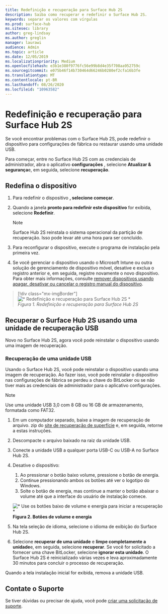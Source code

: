 ```yaml
---
title: Redefinição e recuperação para Surface Hub 2S
description: Saiba como recuperar e redefinir o Surface Hub 2S.
keywords: separar os valores com vírgulas
ms.prod: surface-hub
ms.sitesec: library
author: greg-lindsay
ms.author: greglin
manager: laurawi
audience: Admin
ms.topic: article
ms.date: 12/05/2019
ms.localizationpriority: Medium
ms.openlocfilehash: e3b1e380f9776fc56e99b8d4e35f708aa952759c
ms.sourcegitcommit: e075b46f14b730464d66246b0280ef2cfa16b3fe
ms.translationtype: MT
ms.contentlocale: pt-BR
ms.lasthandoff: 08/26/2020
ms.locfileid: "10963582"
---
```

# Redefinição e recuperação para Surface Hub 2S

Se você encontrar problemas com o Surface Hub 2S, pode redefinir o dispositivo para configurações de fábrica ou restaurar usando uma unidade USB.

Para começar, entre no Surface Hub 2S com as credenciais de administrador, abra o aplicativo **configurações** , selecione **Atualizar & segurança**e, em seguida, selecione **recuperação**.

## Redefina o dispositivo

1. Para redefinir o dispositivo **, selecione começar**.

2. Quando a janela **pronto para redefinir este dispositivo** for exibida, selecione **Redefinir**. 
  
   > [!NOTE]
   > Surface Hub 2S reinstala o sistema operacional da partição de recuperação. Isso pode levar até uma hora para ser concluído.
  
3. Para reconfigurar o dispositivo, execute o programa de instalação pela primeira vez.

4. Se você gerenciar o dispositivo usando o Microsoft Intune ou outra solução de gerenciamento de dispositivo móvel, desative e exclua o registro anterior e, em seguida, registre novamente o novo dispositivo. Para obter mais informações, consulte [remover dispositivos usando apagar, desativar ou cancelar o registro manual do dispositivo](https://docs.microsoft.com/intune/devices-wipe).

> [!div class="mx-imgBorder"]
> ![* Redefinição e recuperação para Surface Hub 2S *](images/sh2-reset.png)
<br/>*Figura 1. Redefinição e recuperação para Surface Hub 2S* 

## Recuperar o Surface Hub 2S usando uma unidade de recuperação USB

Novo no Surface Hub 2S, agora você pode reinstalar o dispositivo usando uma imagem de recuperação.

### Recuperação de uma unidade USB

Usando o Surface Hub 2S, você pode reinstalar o dispositivo usando uma imagem de recuperação. Ao fazer isso, você pode reinstalar o dispositivo nas configurações de fábrica se perdeu a chave do BitLocker ou se não tiver mais as credenciais de administrador para o aplicativo configurações.

>[!NOTE]
>Use uma unidade USB 3,0 com 8 GB ou 16 GB de armazenamento, formatada como FAT32.

1. Em um computador separado, baixe a imagem de recuperação de arquivo. zip do [site de recuperação de superfície](https://support.microsoft.com/surfacerecoveryimage?devicetype=surfacehub2s) e, em seguida, retorne a estas instruções. 

1. Descompacte o arquivo baixado na raiz da unidade USB.  

1. Conecte a unidade USB a qualquer porta USB-C ou USB-A no Surface Hub 2S.

1. Desative o dispositivo:

   1. Ao pressionar o botão baixo volume, pressione o botão de energia.
   1. Continue pressionando ambos os botões até ver o logotipo do Windows.
   1. Solte o botão de energia, mas continue a manter o botão abaixar o volume até que a interface do usuário de instalação comece.

   ![* Use os botões baixo de volume e energia para iniciar a recuperação *](images/sh2-keypad.png) <br>
   **Figura 2. Botões de volume e energia**

1. Na tela seleção de idioma, selecione o idioma de exibição do Surface Hub 2S.

1. Selecione **recuperar de uma unidade** e **limpe completamente a unidade**e, em seguida, selecione **recuperar**. Se você for solicitado a fornecer uma chave BitLocker, selecione **ignorar esta unidade**. O Surface Hub 2S é reinicializado várias vezes e leva aproximadamente 30 minutos para concluir o processo de recuperação.

Quando a tela instalação inicial for exibida, remova a unidade USB.

## Contate o Suporte

Se tiver dúvidas ou precisar de ajuda, você pode [criar uma solicitação de suporte](https://support.microsoft.com/supportforbusiness/productselection).

